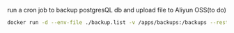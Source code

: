run a cron job to backup postgresQL db
and upload file to Aliyun OSS(to do)

```bash
docker run -d --env-file ./backup.list -v /apps/backups:/backups --restart always --name pg-backup meanless/postgres-backup 
```